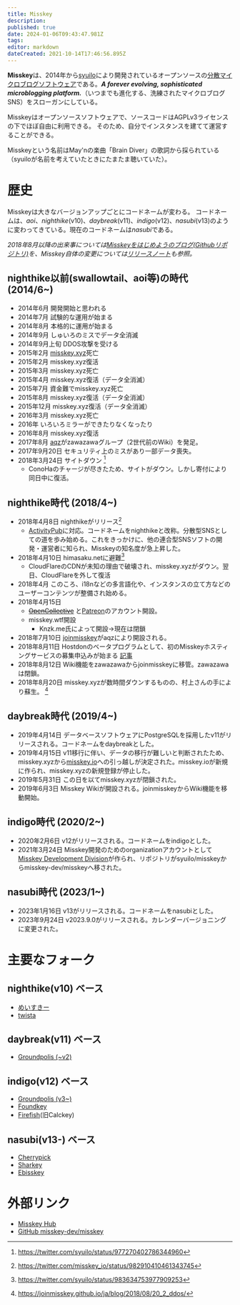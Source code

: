 ```yaml
---
title: Misskey
description: 
published: true
date: 2024-01-06T09:43:47.981Z
tags: 
editor: markdown
dateCreated: 2021-10-14T17:46:56.895Z
---
```


**Misskey**は、2014年から[syuilo](/persons/syuilo)により開発されているオープンソースの[分散マイクロブログソフトウェア](/decentralized-social-networking-service#%E5%88%86%E6%95%A3%E3%83%9E%E3%82%A4%E3%82%AF%E3%83%AD%E3%83%96%E3%83%AD%E3%82%B0%E3%82%BD%E3%83%95%E3%83%88%E3%82%A6%E3%82%A7%E3%82%A2)である。***A forever evolving, sophisticated microblogging platform.***（いつまでも進化する、洗練されたマイクロブログSNS）をスローガンにしている。

Misskeyはオープンソースソフトウェアで、ソースコードはAGPLv3ライセンスの下でほぼ自由に利用できる。
そのため、自分でインスタンスを建てて運営することができる。

Misskeyという名前はMay'nの楽曲「Brain Diver」の歌詞から採られている（syuiloが名前を考えていたときにたまたま聴いていた）。

# 歴史
Misskeyは大きなバージョンアップごとにコードネームが変わる。
コードネームは、*aoi*、*nighthike*(v10)、*daybreak*(v11)、*indigo*(v12)、*nasubi*(v13)のように変わってきている。現在のコードネームは*nasubi*である。

*2018年8月以降の出来事については[Misskeyをはじめようのブログ(Githubリポジトリ)](https://github.com/tamaina/joinmisskey.github.io/tree/pages/ja/blog)を、Misskey自体の変更については[リリースノート](https://misskey-hub.net/docs/releases.html)も参照。*

## nighthike以前(swallowtail、aoi等)の時代 (2014/6~)
- 2014年6月 開発開始と思われる
- 2014年7月 試験的な運用が始まる
- 2014年8月 本格的に運用が始まる
- 2014年9月 しゅいろのミスでデータ全消滅
- 2014年9月上旬 DDOS攻撃を受ける
- 2015年2月 [misskey.xyz](/ja/instances/misskey_xyz)死亡
- 2015年2月 misskey.xyz復活
- 2015年3月 misskey.xyz死亡
- 2015年4月 misskey.xyz復活（データ全消滅）
- 2015年7月 資金難でmisskey.xyz死亡
- 2015年8月 misskey.xyz復活（データ全消滅）
- 2015年12月 misskey.xyz復活（データ全消滅）
- 2016年3月 misskey.xyz死亡
- 2016年 いろいろミラーができたりなくなったり
- 2016年8月 misskey.xyz復活
- 2017年8月 [aqz](/ja/persons/aqz)がzawazawaグループ（2世代前のWiki）を発足。
- 2017年9月20日 セキュリティ上のミスがあり一部データ喪失。
- 2018年3月24日 サイトダウン [^1]
  - ConoHaのチャージが尽きたため、サイトがダウン。しかし寄付により同日中に復活。

## nighthike時代 (2018/4~)
- 2018年4月8日 nighthikeがリリース[^2]
  - [ActivityPub](/ja/activitypub)に対応。コードネームをnighthikeと改称。分散型SNSとしての道を歩み始める。これをきっかけに、他の連合型SNSソフトの開発・運営者に知られ、Misskeyの知名度が急上昇した。
- 2018年4月10日 himasaku.netに避難[^3]
  - CloudFlareのCDNが未知の理由で破壊され、misskey.xyzがダウン。翌日、CloudFlareを外して復活
- 2018年4月 このころ、i18nなどの多言語化や、インスタンスの立て方などのユーザーコンテンツが整備され始める。
- 2018年4月15日
  - ~~[OpenCollective](https://opencollective.com/misskey)~~ と[Patreon](https://www.patreon.com/syuilo)のアカウント開設。
  - misskey.wtf開設
    * Knzk.me氏によって開設→現在は閉鎖
- 2018年7月10日 [joinmisskey](/ja/software/joinmisskey)がaqzにより開設される。
- 2018年8月11日 Hostdonのベータプログラムとして、初のMisskeyホスティングサービスの募集申込みが始まる [記事](https://joinmisskey.github.io/ja/blog/2018/08/12_3_hostdon/)
- 2018年8月12日 Wiki機能をzawazawaからjoinmisskeyに移管。zawazawaは閉鎖。
- 2018年8月20日 misskey.xyzが数時間ダウンするものの、村上さんの手により蘇生。 [^4]

## daybreak時代 (2019/4~)
- 2019年4月14日 データベースソフトウェアにPostgreSQLを採用したv11がリリースされる。コードネームをdaybreakとした。
- 2019年4月15日 v11移行に伴い、データの移行が難しいと判断されたため、misskey.xyzから[misskey.io](/ja/instances/misskey-io)への引っ越しが決定された。misskey.ioが新規に作られ、misskey.xyzの新規登録が停止した。
- 2019年5月31日 この日を以てmisskey.xyzが閉鎖された。
- 2019年6月3日 Misskey Wikiが開設される。joinmisskeyからWiki機能を移動開始。

## indigo時代 (2020/2~)
- 2020年2月6日 v12がリリースされる。コードネームをindigoとした。
- 2021年3月24日 Misskey開発のためのorganizationアカウントとして[Misskey Development Division](https://github.com/misskey-dev)が作られ、リポジトリがsyuilo/misskeyからmisskey-dev/misskeyへ移された。

## nasubi時代 (2023/1~)
- 2023年1月16日 v13がリリースされる。コードネームをnasubiとした。
- 2023年9月24日 v2023.9.0がリリースされる。カレンダーバージョニングに変更された。
# 主要なフォーク
## nighthike(v10) ベース
- [めいすきー](/ja/software/meisskey)
- [twista](/ja/software/twista)

## daybreak(v11) ベース

- [Groundpolis (~v2)](/ja/software/groundpolis)

## indigo(v12) ベース

- [Groundpolis (v3~)](/ja/software/groundpolis)
- [Foundkey](/ja/software/foundkey)
- [Firefish](/ja/software/firefish)(旧Calckey)

## nasubi(v13-) ベース

- [Cherrypick](/ja/software/cherrypick)
- [Sharkey](/ja/software/sharkey)
- [Ebisskey](/ja/instances/shrimpia)

# 外部リンク
- [Misskey Hub](https://misskey-hub.net/)
- [GitHub misskey-dev/misskey](https://github.com/misskey-dev/misskey)

[^1]: https://twitter.com/syuilo/status/977270402786344960
[^2]: https://twitter.com/misskey_io/status/982910410461343745
[^3]: https://twitter.com/syuilo/status/983634753977909253
[^4]: https://joinmisskey.github.io/ja/blog/2018/08/20_2_ddos/